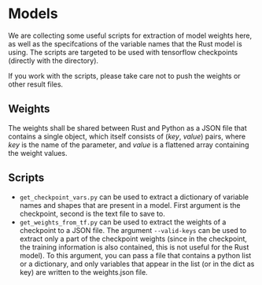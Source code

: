 # Models

We are collecting some useful scripts for extraction of model weights here, as well as the specifcations of the 
variable names that the Rust model is using. The scripts are targeted to be used with tensorflow checkpoints (directly with the directory).

If you work with the scripts, please take care not to push the weights or other result files.

## Weights
The weights shall be shared between Rust and Python as a JSON file that contains a single object, which
itself consists of (_key_, _value_) pairs, where _key_ is the name of the parameter, and _value_ is a flattened array
containing the weight values.

## Scripts
- `get_checkpoint_vars.py` can be used to extract a dictionary of variable names and shapes that are present in a model. First argument
is the checkpoint, second is the text file to save to.
- `get_weights_from_tf.py` can be used to extract the weights of a checkpoint to a JSON file. 
The argument `--valid-keys` can be used to extract only a part of the checkpoint weights (since in the checkpoint, 
the training information is also contained, this is not useful for the Rust model). To this argument, you can pass a file that contains a python list or a dictionary, and only variables that appear in the list (or in the dict as key) are written to the weights.json file.
